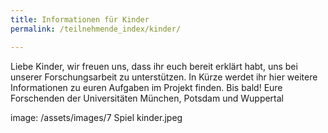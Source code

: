 ```yaml
---
title: Informationen für Kinder
permalink: /teilnehmende_index/kinder/

---
```

Liebe Kinder,
wir freuen uns, dass ihr euch bereit erklärt habt, uns bei unserer Forschungsarbeit zu unterstützen. In Kürze werdet ihr hier weitere Informationen zu euren Aufgaben im Projekt finden.
Bis bald! 
Eure Forschenden der Universitäten München, Potsdam und Wuppertal

image: /assets/images/7 Spiel kinder.jpeg
      
